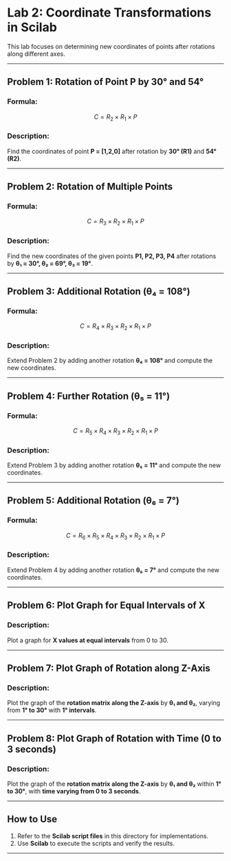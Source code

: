 # Lab 2: Coordinate Transformations in Scilab

This lab focuses on determining new coordinates of points after rotations along different axes.

---

## **Problem 1: Rotation of Point P by 30° and 54°**
### **Formula:**
$$
C = R_2 \times R_1 \times P
$$

### **Description:**  
Find the coordinates of point **P = [1,2,0]** after rotation by **30° (R1)** and **54° (R2)**.

---

## **Problem 2: Rotation of Multiple Points**
### **Formula:**
$$
C = R_3 \times R_2 \times R_1 \times P
$$

### **Description:**  
Find the new coordinates of the given points **P1, P2, P3, P4** after rotations by **θ₁ = 30°, θ₂ = 69°, θ₃ = 19°**.

---

## **Problem 3: Additional Rotation (θ₄ = 108°)**
### **Formula:**
$$
C = R_4 \times R_3 \times R_2 \times R_1 \times P
$$

### **Description:**  
Extend Problem 2 by adding another rotation **θ₄ = 108°** and compute the new coordinates.

---

## **Problem 4: Further Rotation (θ₅ = 11°)**
### **Formula:**
$$
C = R_5 \times R_4 \times R_3 \times R_2 \times R_1 \times P
$$

### **Description:**  
Extend Problem 3 by adding another rotation **θ₅ = 11°** and compute the new coordinates.

---

## **Problem 5: Additional Rotation (θ₆ = 7°)**
### **Formula:**
$$
C = R_6 \times R_5 \times R_4 \times R_3 \times R_2 \times R_1 \times P
$$

### **Description:**  
Extend Problem 4 by adding another rotation **θ₆ = 7°** and compute the new coordinates.

---

## **Problem 6: Plot Graph for Equal Intervals of X**
### **Description:**  
Plot a graph for **X values at equal intervals** from 0 to 30.

---

## **Problem 7: Plot Graph of Rotation along Z-Axis**
### **Description:**  
Plot the graph of the **rotation matrix along the Z-axis** by **θ₁ and θ₂**, varying from **1° to 30°** with **1° intervals**.

---

## **Problem 8: Plot Graph of Rotation with Time (0 to 3 seconds)**
### **Description:**  
Plot the graph of the **rotation matrix along the Z-axis** by **θ₁ and θ₂** within **1° to 30°**, with **time varying from 0 to 3 seconds**.

---

## **How to Use**
1. Refer to the **Scilab script files** in this directory for implementations.
2. Use **Scilab** to execute the scripts and verify the results.

---

